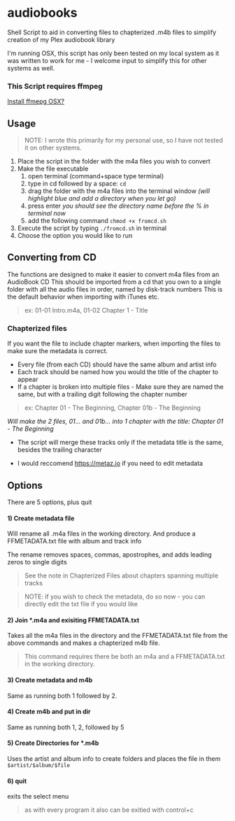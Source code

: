 # audiobooks
Shell Script to aid in converting files to chapterized .m4b files to simplify creation of my Plex audiobook library

I'm running OSX, this script has only been tested on my local system as it was written to work for me - I welcome input to simplify this for other systems as well.

### This Script requires ffmpeg 
[Install ffmepg OSX?](https://superuser.com/questions/624561/install-ffmpeg-on-os-x)


## Usage
> NOTE: I wrote this primarily for my personal use, so I have not tested it on other systems.

1. Place the script in the folder with the m4a files you wish to convert
2. Make the file executable
    1. open terminal (command+space type terminal)
    2. type in cd followed by a space: `cd `
    3. drag the folder with the m4a files into the terminal window _(will highlight blue and add a directory when you let go)_ 
    4. press enter _you should see the directory name before the % in terminal now_
    5. add the following command `chmod +x fromcd.sh`
3. Execute the script by typing `./fromcd.sh` in terminal
4. Choose the option you would like to run

## Converting from CD
The functions are designed to make it easier to convert m4a files from an AudioBook CD
This should be imported from a cd that you own to a single folder with all the audio files in order, named by disk-track numbers
This is the default behavior when importing with iTunes etc.

> ex: 01-01 Intro.m4a, 01-02 Chapter 1 - Title

### Chapterized files
If you want the file to include chapter markers, when importing the files to make sure the metadata is correct.

- Every file (from each CD) should have the same album and artist info
- Each track should be named how you would the title of the chapter to appear
- If a chapter is broken into multiple files - Make sure they are named the same, but with a trailing digit following the chapter number

> ex: Chapter 01 - The Beginning, Chapter 01b - The Beginning

_Will make the 2 files, 01... and 01b... into 1 chapter with the title: Chapter 01 - The Beginning_

* The script will merge these tracks only if the metadata title is the same, besides the trailing character
  
* I would reccomend https://metaz.io if you need to edit metadata 

## Options
There are 5 options, plus quit
#### 1) Create metadata file
Will rename all .m4a files in the working directory. 
And produce a FFMETADATA.txt file with album and track info

The rename removes spaces, commas, apostrophes, and adds leading zeros to single digits

> See the note in Chapterized Files about chapters spanning multiple tracks

> NOTE: if you wish to check the metadata, do so now - you can directly edit the txt file if you would like

#### 2) Join *.m4a and exisiting FFMETADATA.txt
Takes all the m4a files in the directory and the FFMETADATA.txt file from the above commands and makes a chapterized m4b file.

> This command requires there be both an m4a and a FFMETADATA.txt in the working directory.

#### 3) Create metadata and m4b
Same as running both 1 followed by 2. 

#### 4) Create m4b and put in dir
Same as running both 1, 2, followed by 5 

#### 5) Create Directories for *.m4b
Uses the artist and album info to create folders and places the file in them `$artist/$album/$file`

#### 6) quit
exits the select menu
> as with every program it also can be exitied with control+c
